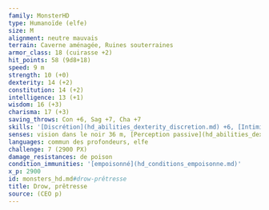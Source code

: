 ```yaml
---
family: MonsterHD
type: Humanoïde (elfe)
size: M
alignment: neutre mauvais
terrain: Caverne aménagée, Ruines souterraines
armor_class: 18 (cuirasse +2)
hit_points: 58 (9d8+18)
speed: 9 m
strength: 10 (+0)
dexterity: 14 (+2)
constitution: 14 (+2)
intelligence: 13 (+1)
wisdom: 16 (+3)
charisma: 17 (+3)
saving_throws: Con +6, Sag +7, Cha +7
skills: '[Discrétion](hd_abilities_dexterity_discretion.md) +6, [Intimidation](hd_abilities_charisma_intimidation.md) +11, [Perception](hd_abilities_wisdom_perception.md) +7, [Religion](hd_abilities_intelligence_religion.md) +7'
senses: vision dans le noir 36 m, [Perception passive](hd_abilities_dexterity_perception_passive.md) 17
languages: commun des profondeurs, elfe
challenge: 7 (2900 PX)
damage_resistances: de poison
condition_immunities: '[empoisonné](hd_conditions_empoisonne.md)'
x_p: 2900
id: monsters_hd.md#drow-prêtresse
title: Drow, prêtresse
source: (CEO p)
---
```


